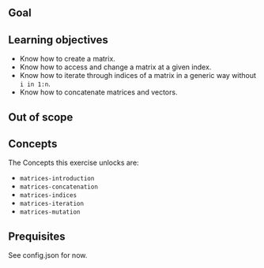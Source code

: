 ## Goal

## Learning objectives

- Know how to create a matrix.
- Know how to access and change a matrix at a given index.
- Know how to iterate through indices of a matrix in a generic way without `i in 1:n`.
- Know how to concatenate matrices and vectors.

## Out of scope

## Concepts

The Concepts this exercise unlocks are:

- `matrices-introduction`
- `matrices-concatenation`
- `matrices-indices`
- `matrices-iteration`
- `matrices-mutation`

## Prequisites

See config.json for now.
